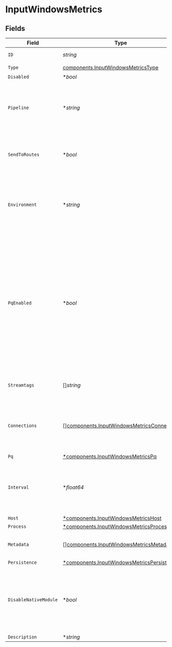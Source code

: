 # InputWindowsMetrics


## Fields

| Field                                                                                                                                                                                                                                        | Type                                                                                                                                                                                                                                         | Required                                                                                                                                                                                                                                     | Description                                                                                                                                                                                                                                  |
| -------------------------------------------------------------------------------------------------------------------------------------------------------------------------------------------------------------------------------------------- | -------------------------------------------------------------------------------------------------------------------------------------------------------------------------------------------------------------------------------------------- | -------------------------------------------------------------------------------------------------------------------------------------------------------------------------------------------------------------------------------------------- | -------------------------------------------------------------------------------------------------------------------------------------------------------------------------------------------------------------------------------------------- |
| `ID`                                                                                                                                                                                                                                         | *string*                                                                                                                                                                                                                                     | :heavy_check_mark:                                                                                                                                                                                                                           | Unique ID for this input                                                                                                                                                                                                                     |
| `Type`                                                                                                                                                                                                                                       | [components.InputWindowsMetricsType](../../models/components/inputwindowsmetricstype.md)                                                                                                                                                     | :heavy_check_mark:                                                                                                                                                                                                                           | N/A                                                                                                                                                                                                                                          |
| `Disabled`                                                                                                                                                                                                                                   | **bool*                                                                                                                                                                                                                                      | :heavy_minus_sign:                                                                                                                                                                                                                           | N/A                                                                                                                                                                                                                                          |
| `Pipeline`                                                                                                                                                                                                                                   | **string*                                                                                                                                                                                                                                    | :heavy_minus_sign:                                                                                                                                                                                                                           | Pipeline to process data from this Source before sending it through the Routes                                                                                                                                                               |
| `SendToRoutes`                                                                                                                                                                                                                               | **bool*                                                                                                                                                                                                                                      | :heavy_minus_sign:                                                                                                                                                                                                                           | Select whether to send data to Routes, or directly to Destinations.                                                                                                                                                                          |
| `Environment`                                                                                                                                                                                                                                | **string*                                                                                                                                                                                                                                    | :heavy_minus_sign:                                                                                                                                                                                                                           | Optionally, enable this config only on a specified Git branch. If empty, will be enabled everywhere.                                                                                                                                         |
| `PqEnabled`                                                                                                                                                                                                                                  | **bool*                                                                                                                                                                                                                                      | :heavy_minus_sign:                                                                                                                                                                                                                           | Use a disk queue to minimize data loss when connected services block. See [Cribl Docs](https://docs.cribl.io/stream/persistent-queues) for PQ defaults (Cribl-managed Cloud Workers) and configuration options (on-prem and hybrid Workers). |
| `Streamtags`                                                                                                                                                                                                                                 | []*string*                                                                                                                                                                                                                                   | :heavy_minus_sign:                                                                                                                                                                                                                           | Tags for filtering and grouping in @{product}                                                                                                                                                                                                |
| `Connections`                                                                                                                                                                                                                                | [][components.InputWindowsMetricsConnection](../../models/components/inputwindowsmetricsconnection.md)                                                                                                                                       | :heavy_minus_sign:                                                                                                                                                                                                                           | Direct connections to Destinations, and optionally via a Pipeline or a Pack                                                                                                                                                                  |
| `Pq`                                                                                                                                                                                                                                         | [*components.InputWindowsMetricsPq](../../models/components/inputwindowsmetricspq.md)                                                                                                                                                        | :heavy_minus_sign:                                                                                                                                                                                                                           | N/A                                                                                                                                                                                                                                          |
| `Interval`                                                                                                                                                                                                                                   | **float64*                                                                                                                                                                                                                                   | :heavy_minus_sign:                                                                                                                                                                                                                           | Time, in seconds, between consecutive metric collections. Default is 10 seconds.                                                                                                                                                             |
| `Host`                                                                                                                                                                                                                                       | [*components.InputWindowsMetricsHost](../../models/components/inputwindowsmetricshost.md)                                                                                                                                                    | :heavy_minus_sign:                                                                                                                                                                                                                           | N/A                                                                                                                                                                                                                                          |
| `Process`                                                                                                                                                                                                                                    | [*components.InputWindowsMetricsProcess](../../models/components/inputwindowsmetricsprocess.md)                                                                                                                                              | :heavy_minus_sign:                                                                                                                                                                                                                           | N/A                                                                                                                                                                                                                                          |
| `Metadata`                                                                                                                                                                                                                                   | [][components.InputWindowsMetricsMetadatum](../../models/components/inputwindowsmetricsmetadatum.md)                                                                                                                                         | :heavy_minus_sign:                                                                                                                                                                                                                           | Fields to add to events from this input                                                                                                                                                                                                      |
| `Persistence`                                                                                                                                                                                                                                | [*components.InputWindowsMetricsPersistence](../../models/components/inputwindowsmetricspersistence.md)                                                                                                                                      | :heavy_minus_sign:                                                                                                                                                                                                                           | N/A                                                                                                                                                                                                                                          |
| `DisableNativeModule`                                                                                                                                                                                                                        | **bool*                                                                                                                                                                                                                                      | :heavy_minus_sign:                                                                                                                                                                                                                           | Enable to use built-in tools (PowerShell) to collect metrics instead of native API (default) [Learn more](https://docs.cribl.io/edge/sources-windows-metrics/#advanced-tab)                                                                  |
| `Description`                                                                                                                                                                                                                                | **string*                                                                                                                                                                                                                                    | :heavy_minus_sign:                                                                                                                                                                                                                           | N/A                                                                                                                                                                                                                                          |